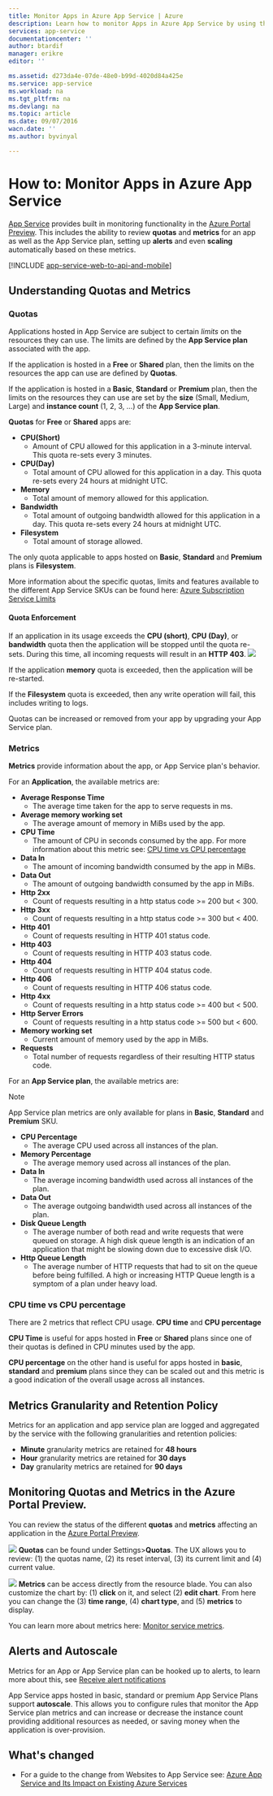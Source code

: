 ```yaml
---
title: Monitor Apps in Azure App Service | Azure
description: Learn how to monitor Apps in Azure App Service by using the Azure Portal Preview.
services: app-service
documentationcenter: ''
author: btardif
manager: erikre
editor: ''

ms.assetid: d273da4e-07de-48e0-b99d-4020d84a425e
ms.service: app-service
ms.workload: na
ms.tgt_pltfrm: na
ms.devlang: na
ms.topic: article
ms.date: 09/07/2016
wacn.date: ''
ms.author: byvinyal

---
```

# How to: Monitor Apps in Azure App Service
[App Service](/app-service-web/app-service-changes-existing-services) provides
built in monitoring functionality in the [Azure Portal Preview](https://portal.azure.cn).
This includes the ability to review **quotas** and **metrics** for an app as
well as the App Service plan, setting up **alerts** and even **scaling**
automatically based on these metrics.

[!INCLUDE [app-service-web-to-api-and-mobile](../../includes/app-service-web-to-api-and-mobile.md)]

## Understanding Quotas and Metrics
### Quotas
Applications hosted in App Service are subject to certain *limits* on the
resources they can use. The limits are defined by the **App Service plan**
associated with the app.

If the application is hosted in a **Free** or **Shared** plan, then the limits
on the resources the app can use are defined by **Quotas**.

If the application is hosted in a **Basic**, **Standard** or **Premium** plan,
then the limits on the resources they can use are set by the **size** (Small,
Medium, Large) and **instance count** (1, 2, 3, ...) of the **App Service plan**.

**Quotas** for **Free** or **Shared** apps are:

* **CPU(Short)**
    * Amount of CPU allowed for this application in a 3-minute interval. This
      quota re-sets every 3 minutes.
* **CPU(Day)**
    * Total amount of CPU allowed for this application in a day. This quota
      re-sets every 24 hours at midnight UTC.
* **Memory**
    * Total amount of memory allowed for this application.
* **Bandwidth**
    * Total amount of outgoing bandwidth allowed for this application in a day.
      This quota re-sets every 24 hours at midnight UTC.
* **Filesystem**
    * Total amount of storage allowed.

The only quota applicable to apps hosted on **Basic**, **Standard** and
**Premium** plans is **Filesystem**.

More information about the specific quotas, limits and features available to
the different App Service SKUs can be found here:
[Azure Subscription Service Limits](../azure-subscription-service-limits.md#app-service-limits)

#### Quota Enforcement
If an application in its usage exceeds the **CPU (short)**, **CPU (Day)**, or
**bandwidth** quota then the application will be stopped until the quota
re-sets. During this time, all incoming requests will result in an **HTTP 403**.
![][http403]

If the application **memory** quota is exceeded, then the application will be
re-started.

If the **Filesystem** quota is exceeded, then any write operation will fail, this
includes writing to logs.

Quotas can be increased or removed from your app by upgrading your App Service plan.

### Metrics
**Metrics** provide information about the app, or App Service plan's behavior.

For an **Application**, the available metrics are:

* **Average Response Time**
    * The average time taken for the app to serve requests in ms.
* **Average memory working set**
    * The average amount of memory in MiBs used by the app.
* **CPU Time**
    * The amount of CPU in seconds consumed by the app. For more information
      about this metric see: [CPU time vs CPU percentage](#cpu-time-vs-cpu-percentage)
* **Data In**
    * The amount of incoming bandwidth consumed by the app in MiBs.
* **Data Out**
    * The amount of outgoing bandwidth consumed by the app in MiBs.
* **Http 2xx**
    * Count of requests resulting in a http status code >= 200 but < 300.
* **Http 3xx**
    * Count of requests resulting in a http status code >= 300 but < 400.
* **Http 401**
    * Count of requests resulting in HTTP 401 status code.
* **Http 403**
    * Count of requests resulting in HTTP 403 status code.
* **Http 404**
    * Count of requests resulting in HTTP 404 status code.
* **Http 406**
    * Count of requests resulting in HTTP 406 status code.
* **Http 4xx**
    * Count of requests resulting in a http status code >= 400 but < 500.
* **Http Server Errors**
    * Count of requests resulting in a http status code >= 500 but < 600.
* **Memory working set**
    * Current amount of memory used by the app in MiBs.
* **Requests**
    * Total number of requests regardless of their resulting HTTP status code.

For an **App Service plan**, the available metrics are:

> [!NOTE]
> App Service plan metrics are only available for plans in **Basic**, **Standard** and **Premium** SKU.
> 
> 

* **CPU Percentage**
    * The average CPU used across all instances of the plan.
* **Memory Percentage**
    * The average memory used across all instances of the plan.
* **Data In**
    * The average incoming bandwidth used across all instances of the plan.
* **Data Out**
    * The average outgoing bandwidth used across all instances of the plan.
* **Disk Queue Length**
    * The average number of both read and write requests that were queued
      on storage. A high disk queue length is an indication of an application
      that might be slowing down due to excessive disk I/O.
* **Http Queue Length**
    * The average number of HTTP requests that had to sit on the queue before
      being fulfilled. A high or increasing HTTP Queue length is a symptom of
      a plan under heavy load.

### CPU time vs CPU percentage
<!-- To do: Fix Anchor (#CPU-time-vs.-CPU-percentage) -->

There are 2 metrics that reflect CPU usage. **CPU time** and **CPU percentage**

**CPU Time** is useful for apps hosted in **Free** or **Shared** plans since
one of their quotas is defined in CPU minutes used by the app.

**CPU percentage** on the other hand is useful for apps hosted in
**basic**, **standard** and **premium** plans since they can be
scaled out and this metric is a good indication of the overall usage across
all instances.

## Metrics Granularity and Retention Policy
Metrics for an application and app service plan are logged and aggregated by
the service with the following granularities and retention policies:

* **Minute** granularity metrics are retained for **48 hours**
* **Hour** granularity metrics are retained for **30 days**
* **Day** granularity metrics are retained for **90 days**

## Monitoring Quotas and Metrics in the Azure Portal Preview.
You can review the status of the different **quotas** and **metrics**
affecting an application in the [Azure Portal Preview](https://portal.azure.cn).

![][quotas]
**Quotas** can be found under Settings>**Quotas**. The UX allows you to
review: (1) the quotas name, (2) its reset interval, (3) its current limit
and (4) current value.

![][metrics]
**Metrics** can be access directly from the resource blade. You can also
customize the chart by: (1) **click** on it, and select (2) **edit chart**.
From here you can change the (3) **time range**, (4) **chart type**, and
(5) **metrics** to display.  

You can learn more about metrics here: [Monitor service metrics](../monitoring-and-diagnostics/insights-how-to-customize-monitoring.md).

## Alerts and Autoscale
Metrics for an App or App Service plan can be hooked up to alerts, to learn
more about this, see [Receive alert notifications](../monitoring-and-diagnostics/insights-receive-alert-notifications.md)

App Service apps hosted in basic, standard or premium App Service Plans
support **autoscale**. This allows you to configure rules that monitor the
App Service plan metrics and can increase or decrease the instance count
providing additional resources as needed, or saving money when the application
is over-provision.

## What's changed
* For a guide to the change from Websites to App Service see: [Azure App Service and Its Impact on Existing Azure Services](/app-service-web/app-service-changes-existing-services)

[fzilla]:http://go.microsoft.com/fwlink/?LinkId=247914
[vmsizes]:/cloud-services/cloud-services-sizes-specs

<!-- Images. -->
[http403]: ./media/web-sites-monitor/http403.png
[quotas]: ./media/web-sites-monitor/quotas.png
[metrics]: ./media/web-sites-monitor/metrics.png